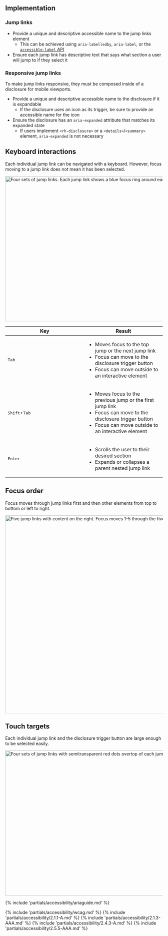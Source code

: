 ## Implementation

### Jump links

- Provide a unique and descriptive accessible name to the jump links element
  - This can be achieved using `aria-labelledby`, `aria-label`, or the [`accessible-label` API](/elements/jump-links/code/#rh-jump-links-apis)
- Ensure each jump link has descriptive text that says what section a user will jump to if they select it

### Responsive jump links

To make jump links responsive, they must be composed inside of a disclosure for mobile viewports.

- Provide a unique and descriptive accessible name to the disclosure if it is expandable
  - If the disclosure uses an icon as its trigger, be sure to provide an accessible name for the icon
- Ensure the disclosure has an `aria-expanded` attribute that matches its expanded state
  - If users implement `<rh-disclosure>` or a `<details>`/`<summary>` element, `aria-expanded` is not necessary

## Keyboard interactions

Each individual jump link can be navigated with a keyboard. However, focus moving to a jump link does not mean it has been selected.

<uxdot-example color-palette="lighter" no-border>
    <img src="../jump-links-a11y-keyboard-interactions.svg"
        alt="Four sets of jump links. Each jump link shows a blue focus ring around each link with arrows pointing in the appropriate focus order direction."
        width="1012"
        height="464">
</uxdot-example>

<rh-table>
  <table>
    <thead>
      <tr>
        <th scope="col" style="width: 50%;">Key</th>
        <th scope="col">Result</th>
      </tr>
    </thead>
    <tbody>
      <tr>
        <td><kbd>Tab</kbd></td>
        <td>
          <ul>
            <li>Moves focus to the top jump or the next jump link</li>
            <li>Focus can move to the disclosure trigger button</li>
            <li>Focus can move outside to an interactive element</li>
          </ul>
        </td>
      </tr>
      <tr>
        <td><kbd>Shift</kbd>+<kbd>Tab</kbd></td>
        <td>
          <ul>
            <li>Moves focus to the previous jump or the first jump link</li>
            <li>Focus can move to the disclosure trigger button</li>
            <li>Focus can move outside to an interactive element</li>
          </ul>
        </td>
      </tr>
      <tr>
        <td><kbd>Enter</kbd></td>
        <td>
          <ul>
            <li>Scrolls the user to their desired section</li>
            <li>Expands or collapses a parent nested jump link</li>
          </ul>
        </td>
      </tr>
    </tbody>
  </table>
</rh-table>

## Focus order

Focus moves through jump links first and then other elements from top to bottom or left to right.

<uxdot-example color-palette="lightest">
    <img src="../jump-links-a11y-focus-order.svg"
        alt="Five jump links with content on the right. Focus moves 1-5 through the five jump links then move into the content on the right."
        width="1012"
        height="633">
</uxdot-example>

## Touch targets

Each individual jump link and the disclosure trigger button are large enough to be selected easily.

<uxdot-example color-palette="lighter" no-border>
    <img src="../jump-links-a11y-touch-targets.svg"
        alt="Four sets of jump links with semitransparent red dots overtop of each jump link representing the centermost touch target of each link."
        width="1012"
        height="464">
</uxdot-example>

{% include 'partials/accessibility/ariaguide.md' %}

{% include 'partials/accessibility/wcag.md' %}
{% include 'partials/accessibility/2.1.1-A.md' %}
{% include 'partials/accessibility/2.1.3-AAA.md' %}
{% include 'partials/accessibility/2.4.3-A.md' %}
{% include 'partials/accessibility/2.5.5-AAA.md' %}
